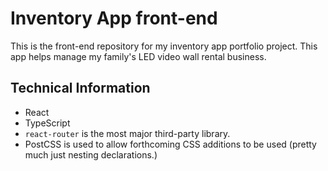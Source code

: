# Inventory App front-end

This is the front-end repository for my inventory app portfolio project. This app helps manage my family's LED video wall rental business.

## Technical Information

- React
- TypeScript
- `react-router` is the most major third-party library.
- PostCSS is used to allow forthcoming CSS additions to be used (pretty much just nesting declarations.)
